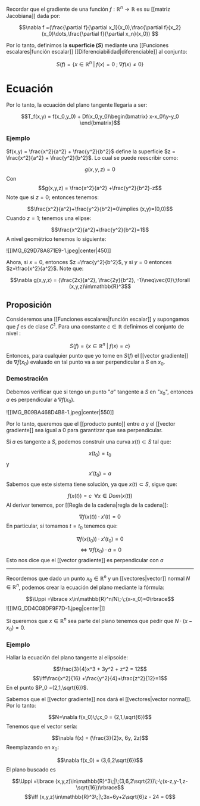 
Recordar que el gradiente de una función $f:\mathbb{R}^n\rightarrow\mathbb{R}$ es su [[matriz Jacobiana]] dada por: 

$$\nabla f =(\frac{\partial f}{\partial x_1}(x_0),\frac{\partial f}{x_2}(x_0)\dots,\frac{\partial f}{\partial x_n}(x_0)) $$

Por lo tanto, definimos la **superficie $(S)$** mediante una [[Funciones escalares|función escalar]] [[Diferenciabilidad|diferenciable]] al conjunto: 

$$S(f) =\lbrace x\in\mathbb{R}^n\;|\;f(x)=0\;;\;\nabla f(x)\neq 0\rbrace$$ 
# Ecuación 

Por lo tanto, la ecuación del plano tangente llegaría a ser: 

$$T_f(x,y) = f(x_0,y_0) + Df(x_0,y_0)\begin{bmatrix}
x-x_0\\y-y_0
\end{bmatrix}$$ 
### Ejemplo 

$f(x,y) = \frac{x^2}{a^2} + \frac{y^2}{b^2}$ define la superficie $z = \frac{x^2}{a^2} + \frac{y^2}{b^2}$. Lo cual se puede reescribir como: 

$$ g(x,y,z) = 0$$ 
Con $$g(x,y,z) = \frac{x^2}{a^2} +\frac{y^2}{b^2}-z$$ 
Note que si $z=0$; entonces tenemos: 

$$\frac{x^2}{a^2}+\frac{y^2}{b^2}=0\implies (x,y)=(0,0)$$ 
Cuando $z=1$; tenemos una elipse: 

$$\frac{x^2}{a^2}+\frac{y^2}{b^2}=1$$ A nivel geométrico tenemos lo siguiente: 

![[IMG_629D78A871E9-1.jpeg|center|450]]

Ahora, si $x = 0$, entonces $z =\frac{y^2}{b^2}$, y si $y=0$ entonces $z=\frac{x^2}{a^2}$. Note que: 

$$\nabla g(x,y,z) = (\frac{2x}{a^2}, \frac{2y}{b^2}, -1)\neq\vec{0}\;\forall (x,y,z)\in\mathbb{R}^3$$ 
## Proposición 

Consideremos una [[Funciones escalares|función escalar]] y supongamos que $f$ es de clase $C^1$. Para una constante $c\in\mathbb{R}$ definimos el conjunto de nivel : 

$$S(f)=\lbrace x\in\mathbb{R}^n\;|\;f(x)=c\rbrace$$ 
Entonces, para cualquier punto que yo tome en $S(f)$ el [[vector gradiente]] de $\nabla f(x_0)$ evaluado en tal punto va a ser perpendicular a $S$ en $x_0$. 

### Demostración 

Debemos verificar que si tengo un punto "$a$" tangente a $S$ en "$x_0$", entonces $a$ es perpendicular a $\nabla f(x_0)$.

![[IMG_B09BA468D4B8-1.jpeg|center|550]]

Por lo tanto, queremos que el [[producto punto]] entre $a$ y el [[vector gradiente]] sea igual a 0 para garantizar que sea perpendicular. 

Si $a$ es tangente a $S$, podemos construir una curva $x(t)\subset S$ tal que: 

$$x(t_0) = t_0$$ y $$x'(t_0) = a$$ 
Sabemos que este sistema tiene solución, ya que $x(t)\subset S$, sigue que: 

$$f(x(t)) = c\;\;\forall x\in Dom(x(t))$$ 
Al derivar tenemos, por [[Regla de la cadena|regla de la cadena]]: 

$$\nabla f(x(t))\;·\;x'(t) = 0$$ 
En particular, si tomamos $t=t_0$ tenemos que: 

$$\nabla f(x(t_0))\;·\;x'(t_0)=0$$ $$\iff\nabla f(x_0)\;·\;a = 0$$ 
Esto nos dice que el [[vector gradiente]] es perpendicular con $a$ 

--- 

Recordemos que dado un punto $x_0\in\mathbb{R}^n$ y un [[vectores|vector]] normal $N\in\mathbb{R}^n$, podemos crear la ecuación del plano mediante la fórmula: 

$$\Uppi =\lbrace x\in\mathbb{R}^n/N\;·\;(x-x_0)=0\rbrace$$ 
![[IMG_DD4C08DF9F7D-1.jpeg|center|]]

Si queremos que $x\in\mathbb{R}^n$ sea parte del plano tenemos que pedir que $N\;·\;(x-x_0)=0$. 

### Ejemplo 

Hallar la ecuación del plano tangente al elipsoide: 

$$\frac{3}{4}x^3 + 3y^2 + z^2 = 12$$ 
$$\iff\frac{x^2}{16} +\frac{y^2}{4}+\frac{z^2}{12}=1$$ 
En el punto $P_0 =(2,1,\sqrt{6})$. 

Sabemos que el [[vector gradiente]] nos dará el [[vectores|vector normal]]. Por lo tanto: 

$$N=\nabla f(x_0)\;\;x_0 = (2,1,\sqrt{6})$$ 
Tenemos que el vector sería: 

$$\nabla f(x) = (\frac{3}{2}x, 6y, 2z)$$ 
Reemplazando en $x_0$: 

$$\nabla f(x_0) = (3,6,2\sqrt{6})$$ 
El plano buscado es 

$$\Uppi =\lbrace (x,y,z)\in\mathbb{R}^3\;|\;(3,6,2\sqrt{2})\;·\;(x-z,y-1,z-\sqrt{16})\rbrace$$$$\iff (x,y,z)\in\mathbb{R}^3\;|\;3x+6y+2\sqrt{6}z - 24 = 0$$ 